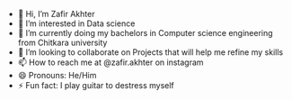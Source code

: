 - 👋 Hi, I’m Zafir Akhter
- 👀 I’m interested in Data science
- 🌱 I’m currently doing my bachelors in Computer science engineering from Chitkara university
- 💞️ I’m looking to collaborate on Projects that will help me refine my skills
- 📫 How to reach me at @zafir.akhter on instagram
- 😄 Pronouns: He/Him
- ⚡ Fun fact: I play guitar to destress myself

<!---
Zafir-Akhter/Zafir-Akhter is a ✨ special ✨ repository because its `README.md` (this file) appears on your GitHub profile.
You can click the Preview link to take a look at your changes.
--->
